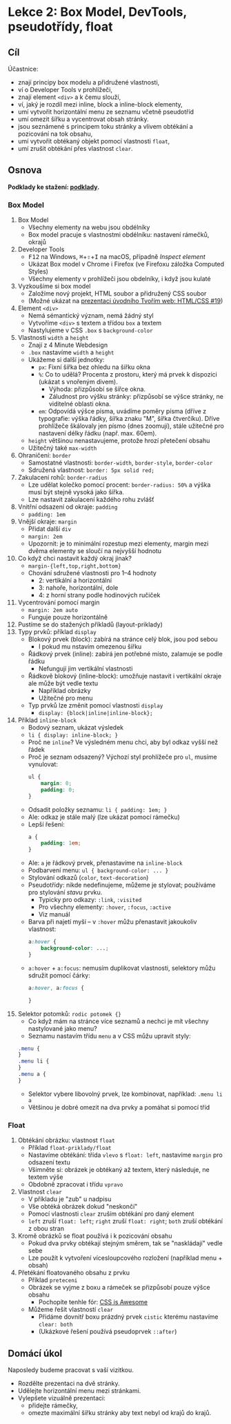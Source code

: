 # Lekce 2: Box Model, DevTools, pseudotřídy, float

## Cíl

Účastnice:

- znají principy box modelu a přidružené vlastnosti,
- ví o Developer Tools v prohlížeči,
- znají element `<div>` a k čemu slouží,
- ví, jaký je rozdíl mezi inline, block a inline-block elementy,
- umí vytvořit horizontální menu ze seznamu včetně pseudotříd
- umí omezit šířku a vycentrovat obsah stránky.
- jsou seznámené s principem toku stránky a vlivem obtékání a pozicování na tok obsahu,
- umí vytvořit obtékaný objekt pomocí vlastnosti `float`,
- umí zrušit obtékání přes vlastnost `clear`.

## Osnova

**Podklady ke stažení: [podklady](podklady/).**

### Box Model

1. Box Model
    - Všechny elementy na webu jsou obdélníky
    - Box model pracuje s vlastnostmi obdélníku: nastavení rámečků, okrajů
1. Developer Tools
    - <kbd>F12</kbd> na Windows, <kbd>⌘</kbd>+<kbd>⇧</kbd>+<kbd>I</kbd> na macOS, případně _Inspect element_
    - Ukázat Box model v Chrome i Firefox (ve Firefoxu záložka Computed Styles)
    - Všechny elementy v prohlížeči jsou obdelníky, i když jsou kulaté
1. Vyzkoušíme si box model
    - Založíme nový projekt, HTML soubor a přidružený CSS soubor
    - (Možné ukázat na [prezentaci úvodního Tvořím web: HTML/CSS #19](https://czechitas.github.io/tvorim-web-1/#/108))
1. Element `<div>`
    - Nemá sémantický význam, nemá žádný styl
    - Vytvoříme `<div>` s textem a třídou `box` a textem
    - Nastylujeme v CSS `.box` s `background-color`
1. Vlastnosti `width` a `height`
    - Znají z 4 Minute Webdesign
    - `.box` nastavíme `width` a `height`
    - Ukážeme si další jednotky:
        - `px`: Fixní šířka bez ohledu na šířku okna
        - `%`: Co to udělá? Procenta z prostoru, který má prvek k dispozici (ukázat s vnořeným divem).
            - Výhoda: přizpůsobí se šířce okna.
            - Záludnost pro výšku stránky: přizpůsobí se výšce stránky, ne viditelné oblasti okna.
        - `em`: Odpovídá výšce písma, uvádíme poměry písma (dříve z typografie: výška řádky, šířka znaku "M", šířka čtverčíku). Dříve prohlížeče škálovaly jen písmo (dnes zoomují), stále užitečné pro nastavení délky řádku (např. max. 60em).
    - `height` většinou nenastavujeme, protože hrozí přetečení obsahu
    - Užitečný také `max-width`
1. Ohraničení: `border`
    - Samostatné vlastnosti: `border-width`, `border-style`, `border-color`
    - Sdružená vlastnost: `border: 5px solid red;`
1. Zakulacení rohů: `border-radius`
    - Lze udělat kolečko pomocí procent: `border-radius: 50%` a výška musí být stejně vysoká jako šířka.
    - Lze nastavit zakulacení každého rohu zvlášť
1. Vnitřní odsazení od okraje: `padding`
    - `padding: 1em`
1. Vnější okraje: `margin`
    - Přidat další `div`
    - `margin: 2em`
    - Upozornit: je to minimální rozestup mezi elementy, margin mezi dvěma elementy se sloučí na nejvyšší hodnotu
1. Co když chci nastavit každý okraj jinak?
    - `margin-{left,top,right,bottom}`
    - Chování sdružené vlastnosti pro 1–4 hodnoty
        - 2: vertikální a horizontální
        - 3: nahoře, horizontální, dole
        - 4: z horní strany podle hodinových ručiček
1. Vycentrování pomocí margin
    - `margin: 2em auto`
    - Funguje pouze horizontálně
1. Pustíme se do stažených příkladů (layout-priklady)
1. Typy prvků: příklad `display`
    - Blokový prvek (block): zabírá na stránce celý blok, jsou pod sebou
        - I pokud mu nstavím omezenou šířku
    - Řádkový prvek (inline): zabírá jen potřebné místo, zalamuje se podle řádku
        - Nefungují jim vertikální vlastnosti
    - Řádkově blokový (inline-block): umožňuje nastavit i vertikální okraje ale může být vedle textu
        - Například obrázky
        - Užitečné pro menu
    - Typ prvků lze změnit pomocí vlastnosti `display`
        - `display: {block|inline|inline-block};`
1. Příklad `inline-block`
    - Bodový seznam, ukázat výsledek
    - `li { display: inline-block; }`
    - Proč ne `inline`? Ve výsledném menu chci, aby byl odkaz vyšší než řádek
    - Proč je seznam odsazený? Výchozí styl prohlížeče pro `ul`, musíme vynulovat:
      ```css
      ul {
          margin: 0;
          padding: 0;
      }
      ```
    - Odsadit položky seznamu: `li { padding: 1em; }`
    - Ale: odkaz je stále malý (lze ukázat pomocí rámečku)
    - Lepší řešení:
      ```css
      a {
          padding: 1em;
      }
      ```
    - Ale: `a` je řádkový prvek, přenastavíme na `inline-block`
    - Podbarvení menu: `ul { background-color: ... }`
    - Stylování odkazů (`color`, `text-decoration`)
    - Pseudotřídy: nikde nedefinujeme, můžeme je stylovat; používáme pro stylování _stavu_ prvku.
        - Typicky pro odkazy: `:link`, `:visited`
        - Pro všechny elementy: `:hover`, `:focus`, `:active`
        - Viz manuál
    - Barva při najetí myší – v `:hover` můžu přenastavit jakoukoliv vlastnost:
      ```css
      a:hover {
          background-color: ...;
      }
      ```
    - `a:hover` + `a:focus`: nemusím duplikovat vlastnosti, selektory můžu sdružit pomocí čárky:
      ```css
      a:hover, a:focus {

      }
      ```
1. Selektor potomků: `rodic potomek {}`
    - Co když mám na stránce více seznamů a nechci je mít všechny nastylované jako menu?
    - Seznamu nastavím třídu `menu` a v CSS můžu upravit styly:
    ```css
    .menu {
    }
    .menu li {
    }
    .menu a {
    }
    ```
    - Selektor vybere libovolný prvek, lze kombinovat, například: `.menu li a`
    - Většinou je dobré omezit na dva prvky a pomáhat si pomocí tříd

### Float

1. Obtékání obrázku: vlastnost `float`
    - Příklad `float-priklady/float`
    - Nastavíme obtékání: třída `vlevo` s `float: left`, nastavíme `margin` pro odsazení textu
    - Všimněte si: obrázek je obtékaný až textem, který následuje, ne textem výše
    - Obdobně zpracovat i třídu `vpravo`
1. Vlastnost `clear`
    - V příkladu je "zub" u nadpisu
    - Vše obtéká obrázek dokud "neskončí"
    - Pomocí vlastnosti `clear` zruším obtékání pro daný element
    - `left` zruší `float: left`; `right` zruší `float: right`; `both` zruší obtékání z obou stran
1. Kromě obrázků se float používá i k pozicování obsahu
    - Pokud dva prvky obtékají stejným směrem, tak se "naskládají" vedle sebe
    - Lze použít k vytvoření vícesloupcového rozložení (například menu + obsah)
1. Přetékání floatovaného obsahu z prvku
    - Příklad `preteceni`
    - Obrázek se vyjme z boxu a rámeček se přizpůsobí pouze výšce obsahu
        - Pochopíte tenhle fór: [CSS is Awesome](https://laughingsquid.com/css-is-awesome/)
    - Můžeme řešit vlastností `clear`
        - Přidáme dovnitř boxu prázdný prvek `cistic` kterému nastavíme `clear: both`
        - (Ukázkové řešení používá pseudoprvek `::after`)

## Domácí úkol

Naposledy budeme pracovat s vaší vizitkou.

- Rozdělte prezentaci na dvě stránky.
- Udělejte horizontální menu mezi stránkami.
- Vylepšete vizuálně prezentaci:
    - přidejte rámečky,
    - omezte maximální šířku stránky aby text nebyl od krajů do krajů.
